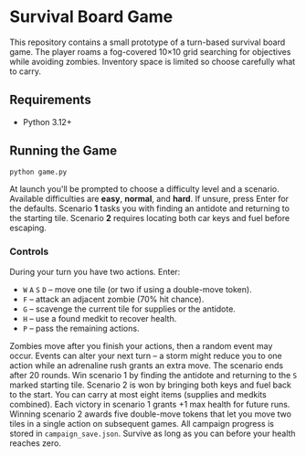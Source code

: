 # Survival Board Game

This repository contains a small prototype of a turn-based survival board game.
The player roams a fog-covered 10×10 grid searching for objectives while
avoiding zombies. Inventory space is limited so choose carefully what to carry.

## Requirements
- Python 3.12+

## Running the Game
```bash
python game.py
```

At launch you'll be prompted to choose a difficulty level and a scenario.
Available difficulties are **easy**, **normal**, and **hard**. If unsure, press
Enter for the defaults. Scenario **1** tasks you with finding an antidote and
returning to the starting tile. Scenario **2** requires locating both car keys
and fuel before escaping.

### Controls

During your turn you have two actions. Enter:

- `W` `A` `S` `D` – move one tile (or two if using a double-move token).
- `F` – attack an adjacent zombie (70% hit chance).
- `G` – scavenge the current tile for supplies or the antidote.
- `H` – use a found medkit to recover health.
- `P` – pass the remaining actions.

 Zombies move after you finish your actions, then a random event may occur.
 Events can alter your next turn – a storm might reduce you to one action while
 an adrenaline rush grants an extra move.
 The scenario ends after 20 rounds. Win scenario 1 by finding the antidote and
 returning to the `S` marked starting tile. Scenario 2 is won by bringing both
 keys and fuel back to the start.
 You can carry at most eight items (supplies and medkits combined).
 Each victory in scenario 1 grants +1 max health for future runs. Winning
 scenario 2 awards five double-move tokens that let you move two tiles in a
 single action on subsequent games. All campaign progress is stored in
 `campaign_save.json`.
 Survive as long as you can before your health reaches zero.
